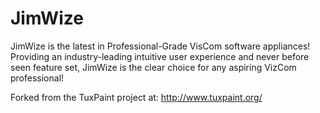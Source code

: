 JimWize
=======
JimWize is the latest in Professional-Grade VisCom software appliances!
Providing an industry-leading intuitive user experience and never before seen
feature set, JimWize is the clear choice for any aspiring VizCom professional!




Forked from the TuxPaint project at: http://www.tuxpaint.org/
